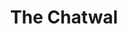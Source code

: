 ---
title:			"The Chatwal"
post_path:	2018-02-06-new-york-city-the-chatwal
date_start:	2015/02/06
date_end:		2015/02/07
lat:        40.7128
lon:        -74.0060
metadata:
  - year: 2018
  - type: hotel
  - cities:
      - NYC
  - states:
      - New York
  - countries:
      - United States
  - continents:
      - North America
  - regions:
      - United States
photos:
  - ext:		01.jpg
    class:	vertical
    text:   "The Chatwal · 130 W 44th St. · New York, NY 10014"
---